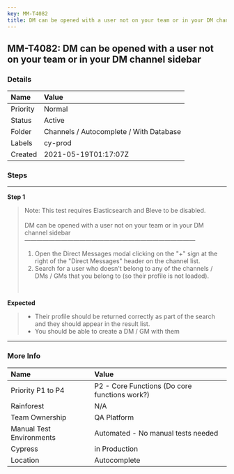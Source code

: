 ```yaml
---
key: MM-T4082
title: DM can be opened with a user not on your team or in your DM channel sidebar
---
```


## MM-T4082: DM can be opened with a user not on your team or in your DM channel sidebar

### Details

| Name     | Value                                   |
| :------- | :-------------------------------------- |
| Priority | Normal                                  |
| Status   | Active                                  |
| Folder   | Channels / Autocomplete / With Database |
| Labels   | cy-prod                                 |
| Created  | 2021-05-19T01:17:07Z                    |

### Steps

<hr/>

**Step 1**

> <article>Note: This test requires Elasticsearch and Bleve to be disabled.<br><br>DM can be opened with a user not on your team or in your DM channel sidebar<br>————————————————————————————<ol><li>Open the Direct Messages modal clicking on the "+" sign at the right of the "Direct Messages" header on the channel list.</li><li>Search for a user who doesn't belong to any of the channels / DMs / GMs that you belong to (so their profile is not loaded).</li></ol><br></article>

**Expected**

> <article><ul><li>Their profile should be returned correctly as part of the search and they should appear in the result list.</li><li>You should be able to create a DM / GM with them</li></ul></article>

<hr/>

### More Info

| Name                     | Value                                         |
| :----------------------- | :-------------------------------------------- |
| Priority P1 to P4        | P2 - Core Functions (Do core functions work?) |
| Rainforest               | N/A                                           |
| Team Ownership           | QA Platform                                   |
| Manual Test Environments | Automated - No manual tests needed            |
| Cypress                  | in Production                                 |
| Location                 | Autocomplete                                  |
